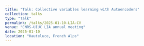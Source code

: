 ```yaml
---
title: "Talk: Collective variables learning with Autoencoders"
collection: talks
type: "Talk"
permalink: /talks/2025-01-10-LIA-CV
venue: "CNRS-UIUC LIA annual meeting"
date: 2025-01-10
location: "Hauteluce, French Alps"
---
```


